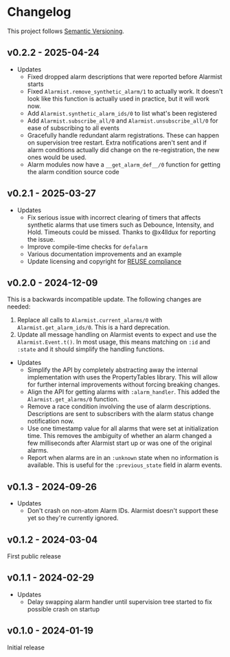 # Changelog

This project follows [Semantic Versioning](https://semver.org/spec/v2.0.0.html).

## v0.2.2 - 2025-04-24

* Updates
  * Fixed dropped alarm descriptions that were reported before Alarmist starts
  * Fixed `Alarmist.remove_synthetic_alarm/1` to actually work. It doesn't look
    like this function is actually used in practice, but it will work now.
  * Add `Alarmist.synthetic_alarm_ids/0` to list what's been registered
  * Add `Alarmist.subscribe_all/0` and `Alarmist.unsubscribe_all/0` for ease of
    subscribing to all events
  * Gracefully handle redundant alarm registrations. These can happen on
    supervision tree restart. Extra notifications aren't sent and if alarm
    conditions actually did change on the re-registration, the new ones would be
    used.
  * Alarm modules now have a `__get_alarm_def__/0` function for getting the
    alarm condition source code

## v0.2.1 - 2025-03-27

* Updates
  * Fix serious issue with incorrect clearing of timers that affects synthetic
    alarms that use timers such as Debounce, Intensity, and Hold. Timeouts could
    be missed. Thanks to @x4lldux for reporting the issue.
  * Improve compile-time checks for `defalarm`
  * Various documentation improvements and an example
  * Update licensing and copyright for [REUSE compliance](https://reuse.software/)

## v0.2.0 - 2024-12-09

This is a backwards incompatible update. The following changes are needed:

1. Replace all calls to `Alarmist.current_alarms/0` with
   `Alarmist.get_alarm_ids/0`. This is a hard deprecation.
2. Update all message handling on Alarmist events to expect and use the
   `Alarmist.Event.t()`. In most usage, this means matching on `:id` and
   `:state` and it should simplify the handling functions.

* Updates
  * Simplify the API by completely abstracting away the internal implementation
    with uses the PropertyTables library. This will allow for further internal
    improvements without forcing breaking changes.
  * Align the API for getting alarms with `:alarm_handler`. This added the
    `Alarmist.get_alarms/0` function.
  * Remove a race condition involving the use of alarm descriptions.
    Descriptions are sent to subscribers with the alarm status change
    notification now.
  * Use one timestamp value for all alarms that were set at initialization time.
    This removes the ambiguity of whether an alarm changed a few milliseconds
    after Alarmist start up or was one of the original alarms.
  * Report when alarms are in an `:unknown` state when no information is
    available. This is useful for the `:previous_state` field in alarm events.

## v0.1.3 - 2024-09-26

* Updates
  * Don't crash on non-atom Alarm IDs. Alarmist doesn't support these yet so
    they're currently ignored.

## v0.1.2 - 2024-03-04

First public release

## v0.1.1 - 2024-02-29

* Updates
  * Delay swapping alarm handler until supervision tree started to fix possible
    crash on startup

## v0.1.0 - 2024-01-19

Initial release
